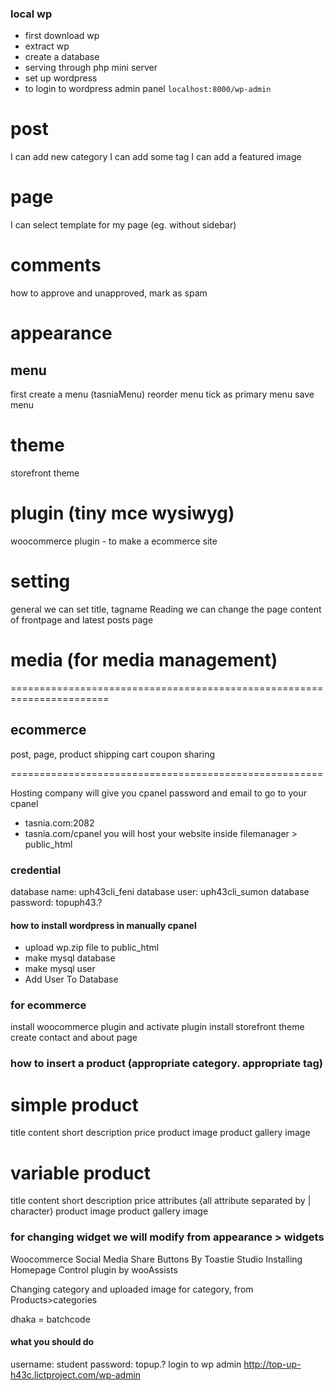 ### local wp
* first download wp
* extract wp
* create a database
* serving through php mini server
* set up wordpress 
* to login to wordpress admin panel `localhost:8000/wp-admin`


# post 
  I can add new category
  I can add some tag
  I can add a featured image
# page 
  I can select template for my page (eg. without sidebar)
# comments 
  how to approve and unapproved, mark as spam 
# appearance 
  ## menu
  first create a menu (tasniaMenu)
  reorder menu
  tick as primary menu
  save menu
  # theme 
  storefront theme
# plugin (tiny mce wysiwyg)
  woocommerce plugin - to make a ecommerce site
# setting 
  general
    we can set title, tagname
  Reading
    we can change the page content of frontpage and latest posts page
# media (for media management)



=======================================================================

## ecommerce

post, page, product
shipping 
cart 
coupon
sharing 

======================================================

Hosting company will give you cpanel password and email
to go to your cpanel 
* tasnia.com:2082
* tasnia.com/cpanel
you will host your website inside filemanager >  public_html


### credential
database name: uph43cli_feni
database user: uph43cli_sumon
database password: topuph43.?

#### how to install wordpress in manually cpanel

* upload wp.zip file to public_html
* make mysql database
* make mysql user 
* Add User To Database 


### for ecommerce

install woocommerce plugin and activate plugin
install storefront theme
create contact and about page

### how to insert a product (appropriate category. appropriate tag)

# simple product
title 
content 
short description
price
product image
product gallery image

# variable product
title 
content 
short description
price
attributes (all attribute separated by | character)
product image
product gallery image


### for changing widget we will modify from appearance > widgets

Woocommerce Social Media Share Buttons By Toastie Studio
Installing Homepage Control plugin by wooAssists

Changing category and uploaded image for category, from Products>categories

dhaka = batchcode


#### what you should do 
username: <dhaka>student
password: topup<dhaka>.?
login to wp admin
http://top-up-h43c.lictproject.com/wp-admin



















